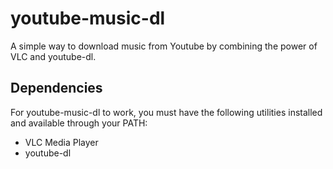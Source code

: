 # youtube-music-dl
A simple way to download music from Youtube by combining the power of VLC and youtube-dl.

## Dependencies
For youtube-music-dl to work, you must have the following utilities installed and available through your PATH:
- VLC Media Player
- youtube-dl
